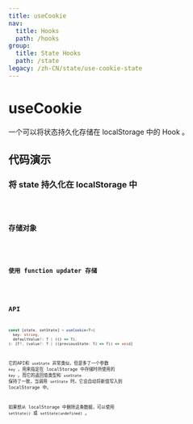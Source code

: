 ```yaml
---
title: useCookie
nav:
  title: Hooks
  path: /hooks
group:
  title: State Hooks
  path: /state
legacy: /zh-CN/state/use-cookie-state
---
```


# useCookie

一个可以将状态持久化存储在 localStorage 中的 Hook 。

## 代码演示

### 将 state 持久化在 localStorage 中

<code src="./demo/demo1.tsx" />

### 存储对象

<code src="./demo/demo2.tsx" />

### 使用 function updater 存储

<code src="./demo/demo3.tsx" />

## API

```typescript
const [state, setState] = useCookie<T>(
  key: string,
  defaultValue?: T | (() => T),
): [T?, (value?: T | ((previousState: T) => T)) => void]
```
它的API和 `useState` 非常类似，但是多了一个参数 `key` ，用来指定在 localStorage 中存储时所使用的 `key` 。而它的返回值类型和 `useState` 保持了一致，当调用 `setState` 时，它会自动将新值写入到 localStorage 中。

如果想从 localStorage 中删除这条数据，可以使用 `setState()` 或 `setState(undefined)` 。
